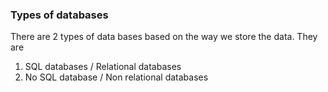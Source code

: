 ### Types of databases
There are 2 types of data bases based on the way we store the data. They are
1. SQL databases / Relational databases
2. No SQL database / Non relational databases
